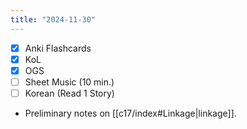 ```yaml
---
title: "2024-11-30"
---
```


- [x] Anki Flashcards
- [x] KoL
- [x] OGS
- [ ] Sheet Music (10 min.)
- [ ] Korean (Read 1 Story)

* Preliminary notes on [[c17/index#Linkage|linkage]].